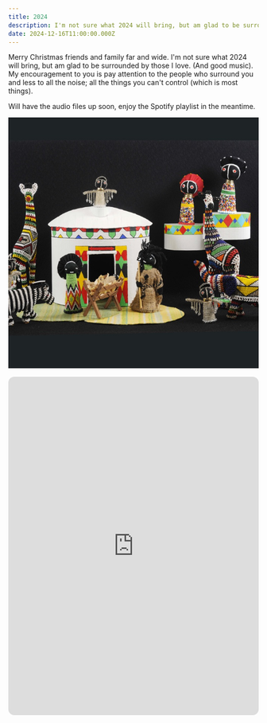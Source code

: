 ```yaml
---
title: 2024
description: I'm not sure what 2024 will bring, but am glad to be surrounded by those I love. (And good music)
date: 2024-12-16T11:00:00.000Z
---
```


Merry Christmas friends and family far and wide. I'm not sure what 2024 will bring, but am glad to be surrounded by those I love. (And good music). My encouragement to you is pay attention to the people who surround you and less to all the noise; all the things you can't control (which is most things).

Will have the audio files up soon, enjoy the Spotify playlist in the meantime.

![Happy Birthday Baby Jesus 2024](2024.jpg)

<iframe style="border-radius:12px" src="https://open.spotify.com/embed/playlist/7rKQy31YXcLRYtqakWiAqp?utm_source=generator" width="100%" height="680" frameBorder="0" allowfullscreen="" allow="autoplay; clipboard-write; encrypted-media; fullscreen; picture-in-picture" loading="lazy"></iframe>